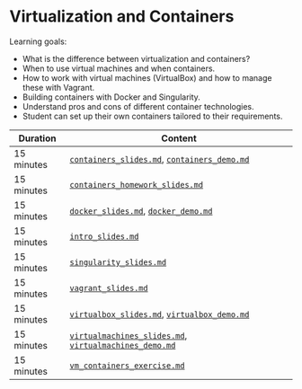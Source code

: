 # Virtualization and Containers

Learning goals:

- What is the difference between virtualization and containers?
- When to use virtual machines and when containers.
- How to work with virtual machines (VirtualBox) and how to manage these with Vagrant.
- Building containers with Docker and Singularity.
- Understand pros and cons of different container technologies.
- Student can set up their own containers tailored to their requirements.

| Duration | Content |
| --- | --- |
| 15 minutes | [`containers_slides.md`](https://github.com/Simulation-Software-Engineering/Lecture-Material/blob/main/02_virtualization_and_containers/container_slides.md), [`containers_demo.md`](https://github.com/Simulation-Software-Engineering/Lecture-Material/blob/main/02_virtualization_and_containers/container_demo.md) |
| 15 minutes | [`containers_homework_slides.md`](https://github.com/Simulation-Software-Engineering/Lecture-Material/blob/main/02_virtualization_and_containers/containers_homework_slides.md) |
| 15 minutes | [`docker_slides.md`](https://github.com/Simulation-Software-Engineering/Lecture-Material/blob/main/02_virtualization_and_containers/docker_slides.md), [`docker_demo.md`](https://github.com/Simulation-Software-Engineering/Lecture-Material/blob/main/02_virtualization_and_containers/docker_demo.md) |
| 15 minutes | [`intro_slides.md`](https://github.com/Simulation-Software-Engineering/Lecture-Material/blob/main/02_virtualization_and_containers/intro_slides.md) |
| 15 minutes | [`singularity_slides.md`](https://github.com/Simulation-Software-Engineering/Lecture-Material/blob/main/02_virtualization_and_containers/singularity_slides.md) |
| 15 minutes | [`vagrant_slides.md`](https://github.com/Simulation-Software-Engineering/Lecture-Material/blob/main/02_virtualization_and_containers/vagrant_slides.md) |
| 15 minutes | [`virtualbox_slides.md`](https://github.com/Simulation-Software-Engineering/Lecture-Material/blob/main/02_virtualization_and_containers/virtualbox_slides.md), [`virtualbox_demo.md`](https://github.com/Simulation-Software-Engineering/Lecture-Material/blob/main/02_virtualization_and_containers/virtualbox_demo.md) |
| 15 minutes | [`virtualmachines_slides.md`](https://github.com/Simulation-Software-Engineering/Lecture-Material/blob/main/02_virtualization_and_containers/virtualmachines_slides.md), [`virtualmachines_demo.md`](https://github.com/Simulation-Software-Engineering/Lecture-Material/blob/main/02_virtualization_and_containers/virtualmachines_demo.md) |
| 15 minutes | [`vm_containers_exercise.md`](https://github.com/Simulation-Software-Engineering/Lecture-Material/blob/main/02_virtualization_and_containers/vm_containers_exercise.md) |
